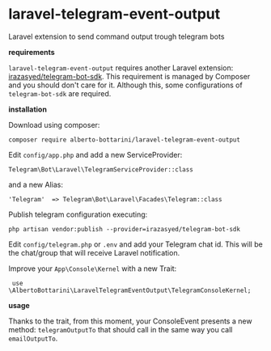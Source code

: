 # laravel-telegram-event-output
Laravel extension to send command output trough telegram bots

**requirements**

`laravel-telegram-event-output` requires another Laravel extension: [irazasyed/telegram-bot-sdk](https://github.com/irazasyed/telegram-bot-sdk). This requirement is managed by Composer and you should don't care for it. Although this, some configurations of `telegram-bot-sdk` are required.

**installation**

Download using composer:

    composer require alberto-bottarini/laravel-telegram-event-output
    
Edit `config/app.php` and add a new ServiceProvider:

    Telegram\Bot\Laravel\TelegramServiceProvider::class
    
and a new Alias:

    'Telegram'  => Telegram\Bot\Laravel\Facades\Telegram::class
    
Publish telegram configuration executing:

    php artisan vendor:publish --provider=irazasyed/telegram-bot-sdk
    
Edit `config/telegram.php` or `.env` and add your Telegram chat id. This will be the chat/group that will receive Laravel notification.
    
Improve your `App\Console\Kernel` with a new Trait:

     use \AlbertoBottarini\LaravelTelegramEventOutput\TelegramConsoleKernel;
     
**usage**

Thanks to the trait, from this moment, your ConsoleEvent presents a new method: `telegramOutputTo` that should call in the same way you call `emailOutputTo`.

